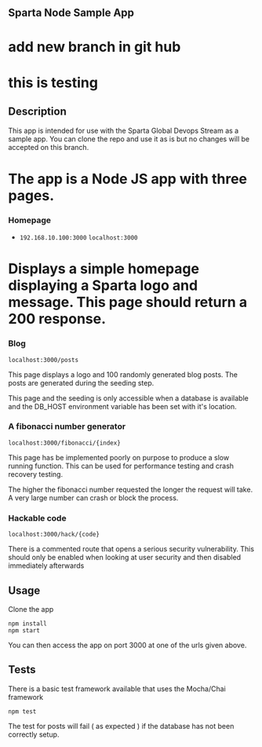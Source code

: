 ## Sparta Node Sample App

# add new branch in git hub

# this is testing

## Description

This app is intended for use with the Sparta Global Devops Stream as a sample app. You can clone the repo and use it as is but no changes will be accepted on this branch.

# The app is a Node JS app with three pages.

### Homepage

- `192.168.10.100:3000`
  `localhost:3000`

# Displays a simple homepage displaying a Sparta logo and message. This page should return a 200 response.

### Blog

`localhost:3000/posts`

This page displays a logo and 100 randomly generated blog posts. The posts are generated during the seeding step.

This page and the seeding is only accessible when a database is available and the DB_HOST environment variable has been set with it's location.

### A fibonacci number generator

`localhost:3000/fibonacci/{index}`

This page has be implemented poorly on purpose to produce a slow running function. This can be used for performance testing and crash recovery testing.

The higher the fibonacci number requested the longer the request will take. A very large number can crash or block the process.

### Hackable code

`localhost:3000/hack/{code}`

There is a commented route that opens a serious security vulnerability. This should only be enabled when looking at user security and then disabled immediately afterwards

## Usage

Clone the app

```
npm install
npm start
```

You can then access the app on port 3000 at one of the urls given above.

## Tests

There is a basic test framework available that uses the Mocha/Chai framework

```
npm test
```

The test for posts will fail ( as expected ) if the database has not been correctly setup.

